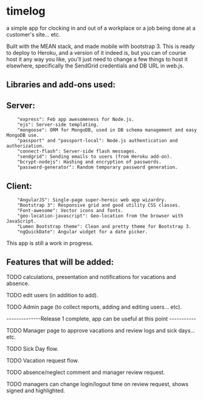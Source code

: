 timelog
=======

a simple app for clocking in and out of a workplace or a job being done at a customer's site... etc.

Built with the MEAN stack, and made mobile with bootstrap 3.
This is ready to deploy to Heroku, and a version of it indeed is, but you can of course host it any way you like, you'll just need to change a few things to host it elsewhere, specifically the SendGrid credentials and DB URL in web.js.

Libraries and add-ons used:
---------------------------
Server:
-------

        "express": Feb app awesomeness for Node.js.
        "ejs": Server-side templating.
        "mongoose": ORM for MongoDB, used in DB schema management and easy MongoDB use.
        "passport" and "passport-local": Node.js authentication and authorization.
        "connect-flash": Server-side flash messages.
        "sendgrid": Sending emails to users (from Heroku add-on).
        "bcrypt-nodejs": Hashing and encryption of passwords.
        "password-generator": Random temporary password generation.
        
Client:
-------

        "AngularJS": Single-page super-heroic web app wizardry.
        "Bootstrap 3": Responsive grid and good utility CSS classes.
        "Font-awesome": Vector icons and fonts.
        "geo-location-javascript": Geo-location from the browser with JavaScript.
        "Lumen Bootstrap theme": Clean and pretty theme for Bootstrap 3.
        "ngQuickDate": Angular widget for a date picker.


This app is still a work in progress.

Features that will be added:
----------------------------

TODO calculations, presentation and notifications for vacations and absence.

TODO edit users (in addition to add).

TODO Admin page (to collect reports, adding and editing users... etc).

--------------Release 1 complete, app can be useful at this point -----------

TODO Manager page to approve vacations and review logs and sick days... etc.

TODO Sick Day flow.

TODO Vacation request flow.

TODO absence/neglect comment and manager review request.

TODO managers can change login/logout time on review request, shows signed and highlighted.